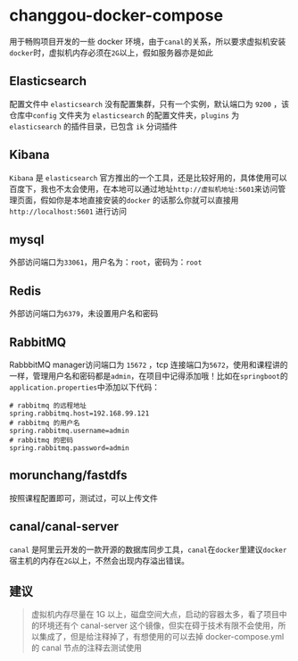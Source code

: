 # changgou-docker-compose
用于畅购项目开发的一些 docker 环境，由于`canal`的关系，所以要求虚拟机安装`docker`时，虚拟机内存必须在`2G`以上，假如服务器亦是如此

## Elasticsearch

配置文件中 `elasticsearch` 没有配置集群，只有一个实例，默认端口为 `9200` ，该仓库中`config` 文件夹为 `elasticsearch` 的配置文件夹，`plugins` 为 `elasticsearch` 的插件目录，已包含 `ik` 分词插件

## Kibana

`Kibana` 是 `elasticsearch` 官方推出的一个工具，还是比较好用的，具体使用可以百度下，我也不太会使用，在本地可以通过地址`http://虚拟机地址:5601`来访问管理页面，假如你是本地直接安装的`docker` 的话那么你就可以直接用 `http://localhost:5601` 进行访问

## mysql

外部访问端口为`33061`，用户名为：`root`，密码为：`root`

## Redis

外部访问端口为`6379`，未设置用户名和密码

## RabbitMQ

RabbbitMQ  manager访问端口为 `15672` ，tcp 连接端口为`5672`，使用和课程讲的一样，管理用户名和密码都是`admin`，在项目中记得添加哦！比如在`springboot`的`application.properties`中添加以下代码：
```properties
# rabbitmq 的远程地址
spring.rabbitmq.host=192.168.99.121
# rabbitmq 的用户名
spring.rabbitmq.username=admin
# rabbitmq 的密码
spring.rabbitmq.password=admin
```

## morunchang/fastdfs

按照课程配置即可，测试过，可以上传文件

## canal/canal-server
`canal` 是阿里云开发的一款开源的数据库同步工具，`canal`在`docker`里建议`docker`宿主机的内存在`2G`以上，不然会出现内存溢出错误。

## 建议

> 虚拟机内存尽量在 1G 以上，磁盘空间大点，启动的容器太多，看了项目中的环境还有个 canal-server 这个镜像，但实在碍于技术有限不会使用，所以集成了，但是给注释掉了，有想使用的可以去掉 docker-compose.yml  的 canal 节点的注释去测试使用
